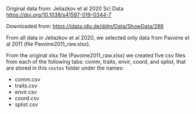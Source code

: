Original data from: Jeliazkov et al 2020 Sci Data https://doi.org/10.1038/s41597-019-0344-7

Downloaded from: https://idata.idiv.de/ddm/Data/ShowData/286

From all data in Jeliazkov et al 2020, we selected only data from Pavoine et al 2011 (file Pavoine2011_raw.xlsx). 

From the original xlsx file (Pavoine2011_raw.xlsx) we created five csv files from each of the following tabs: comm, traits, envir, coord, and splist, that are stored in this `cestes` folder under the names:

- comm.csv
- traits.csv
- envir.csv
- coord.csv
- splist.csv


